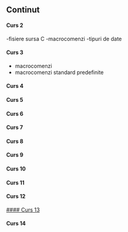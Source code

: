 ## Continut

#### Curs 2
-fisiere sursa C
-macrocomenzi
-tipuri de date

#### Curs 3
- macrocomenzi
- macrocomenzi standard predefinite

#### Curs 4

#### Curs 5

#### Curs 6

#### Curs 7

#### Curs 8

#### Curs 9

#### Curs 10

#### Curs 11

#### Curs 12

[#### Curs 13](https://github.com/tgpetrica/FP-courses/blob/main/FP_22_C_2022-01-06.md)

#### Curs 14
